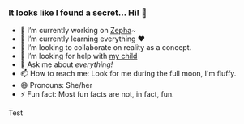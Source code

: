 ### It looks like I found a secret... Hi! 👋

- 🔭 I’m currently working on [Zepha](https://github.com/Aurailus/Zepha)~
- 🌱 I’m currently learning everything :heart:
- 👯 I’m looking to collaborate on reality as a concept.
- 🤔 I’m looking for help with [my child](https://github.com/Aurailus/Zepha)
- 💬 Ask me about *everything!*
- 📫 How to reach me: Look for me during the full moon, I'm fluffy.
- 😄 Pronouns: She/her
- ⚡ Fun fact: Most fun facts are not, in fact, fun.

<div bgcolor="#f00">Test</div>

